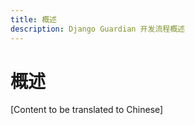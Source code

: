 ```yaml
---
title: 概述
description: Django Guardian 开发流程概述
---
```


# 概述

[Content to be translated to Chinese]

<!-- This page content will be translated from the main English develop/overview.md -->
